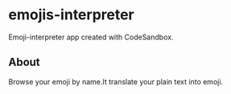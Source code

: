 # emojis-interpreter
Emoji-interpreter app created with CodeSandbox.

## About
Browse your emoji by name.It translate your plain text into emoji.


